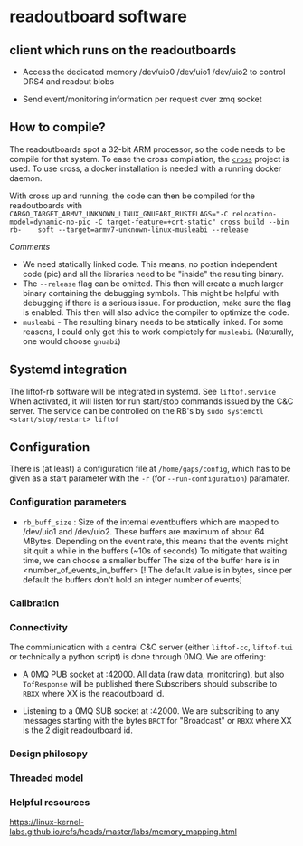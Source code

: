 # readoutboard software

## client which runs on the readoutboards

* Access the dedicated memory /dev/uio0 /dev/uio1 /dev/uio2
  to control DRS4 and readout blobs

* Send event/monitoring information per request over zmq socket

## How to compile?

The readoutboards spot a 32-bit ARM processor, so the code needs to 
be compile for that system. To ease the cross compilation, the 
[`cross`](https://github.com/cross-rs/cross) project is used. 
To use cross, a docker installation is needed with a running docker 
daemon.

With cross up and running, the code can then be compiled for the readoutboards with
`CARGO_TARGET_ARMV7_UNKNOWN_LINUX_GNUEABI_RUSTFLAGS="-C relocation-model=dynamic-no-pic -C target-feature=+crt-static" cross build --bin rb-    soft --target=armv7-unknown-linux-musleabi --release`

_Comments_

* We need statically linked code. This means, no postion independent code (pic) and all the libraries need to be 
  "inside" the resulting binary.
* The `--release` flag can be omitted. This then will create a much larger binary containing the debugging symbols. 
  This might be helpful with debugging if there is a serious issue. For production, make sure the flag is enabled.
  This then will also advice the compiler to optimize the code.
* `musleabi` - The resulting binary needs to be statically linked. For some reasons, I could only get this to work 
  completely for `musleabi`. (Naturally, one would choose `gnuabi`)

## Systemd integration

The liftof-rb software will be integrated in systemd. See `liftof.service`
When activated, it will listen for run start/stop commands issued by the C&C server.
The service can be controlled on the RB's by
`sudo systemctl <start/stop/restart> liftof`

## Configuration

There is (at least) a configuration file at `/home/gaps/config`, which has to be given 
as a start parameter with the `-r` (for `--run-configuration`) paramater.

### Configuration parameters

* `rb_buff_size` : Size of the internal eventbuffers which are mapped to /dev/uio1 
                   and /dev/uio2. These buffers are maximum of about 64 MBytes.
                   Depending on the event rate, this means that the events might
                   sit quit a while in the buffers (~10s of seconds)
                   To mitigate that waiting time, we can choose a smaller buffer
                   The size of the buffer here is in <number_of_events_in_buffer>
                   [! The default value is in bytes, since per default the buffers 
                   don't hold an integer number of events]

### Calibration 



### Connectivity

The commiunication with a central C&C server (either `liftof-cc`, `liftof-tui` or technically a python script) is done
through 0MQ. We are offering:

* A 0MQ PUB socket at <local-ip>:42000. All data (raw data, monitoring), but also `TofResponse` will be published there
  Subscribers should subscribe to `RBXX` where XX is the readoutboard id.

* Listening to a 0MQ SUB socket at <cnc-server-ip>:42000. We are subscribing to any messages starting with the bytes 
  `BRCT` for "Broadcast" or `RBXX` where XX is the 2 digit readoutboard id.


### Design philosopy

### Threaded model
### Helpful resources

https://linux-kernel-labs.github.io/refs/heads/master/labs/memory_mapping.html
